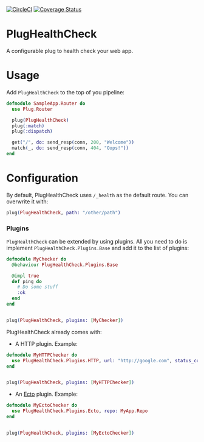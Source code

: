 [![CircleCI](https://circleci.com/gh/thulio/plug_health_check.svg?style=svg)](https://circleci.com/gh/thulio/plug_health_check)
[![Coverage Status](https://coveralls.io/repos/github/thulio/plug_health_check/badge.svg?branch=master)](https://coveralls.io/github/thulio/plug_health_check?branch=master)

# PlugHealthCheck

A configurable plug to health check your web app.

# Usage

Add `PlugHealthCheck` to the top of you pipeline:

```elixir
defmodule SampleApp.Router do
  use Plug.Router

  plug(PlugHealthCheck)
  plug(:match)
  plug(:dispatch)

  get("/", do: send_resp(conn, 200, "Welcome"))
  match(_, do: send_resp(conn, 404, "Oops!"))
end
```

# Configuration

By default, PlugHealthCheck uses `/_health` as the default route. You can overwrite it with:

```elixir
plug(PlugHealthCheck, path: "/other/path")
```

### Plugins

`PlugHealthCheck` can be extended by using plugins. All you need to do is implement `PlugHealthCheck.Plugins.Base` and add it to the list of plugins:

```elixir
defmodule MyChecker do
  @behaviour PlugHealthCheck.Plugins.Base

  @impl true
  def ping do
    # Do some stuff
    :ok
  end
end


plug(PlugHealthCheck, plugins: [MyChecker])
```

PlugHealthCheck already comes with:

* A HTTP plugin. Example:
```elixir
defmodule MyHTTPChecker do
  use PlugHealthCheck.Plugins.HTTP, url: "http://google.com", status_code: 200
end


plug(PlugHealthCheck, plugins: [MyHTTPChecker])
```


* An [Ecto](https://github.com/elixir-ecto/ecto) plugin. Example:
```elixir
defmodule MyEctoChecker do
  use PlugHealthCheck.Plugins.Ecto, repo: MyApp.Repo
end


plug(PlugHealthCheck, plugins: [MyEctoChecker])
```
